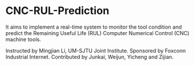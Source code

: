 # CNC-RUL-Prediction
It aims to implement a real-time system to monitor the tool condition and predict the Remaining Useful Life (RUL) Computer Numerical Control (CNC) machine tools. 

Instructed by Mingjian Li, UM-SJTU Joint Institute. 
Sponsored by Foxconn Industrial Internet. 
Contributed by Junkai, Weijun, Yicheng and Zijian.
